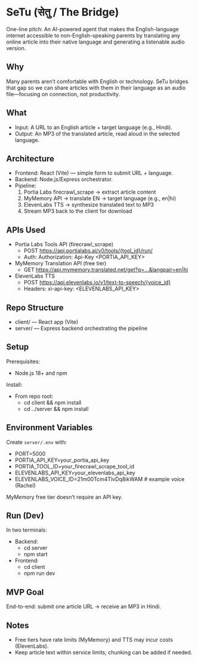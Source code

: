 # SeTu (सेतु / The Bridge)

One-line pitch: An AI-powered agent that makes the English-language internet accessible to non-English-speaking parents by translating any online article into their native language and generating a listenable audio version.

## Why
Many parents aren’t comfortable with English or technology. SeTu bridges that gap so we can share articles with them in their language as an audio file—focusing on connection, not productivity.

## What
- Input: A URL to an English article + target language (e.g., Hindi).
- Output: An MP3 of the translated article, read aloud in the selected language.

## Architecture
- Frontend: React (Vite) — simple form to submit URL + language.
- Backend: Node.js/Express orchestrator.
- Pipeline:
  1. Portia Labs firecrawl_scrape → extract article content
  2. MyMemory API → translate EN → target language (e.g., en|hi)
  3. ElevenLabs TTS → synthesize translated text to MP3
  4. Stream MP3 back to the client for download

## APIs Used
- Portia Labs Tools API (firecrawl_scrape)
  - POST https://api.portialabs.ai/v0/tools/{tool_id}/run/
  - Auth: Authorization: Api-Key <PORTIA_API_KEY>
- MyMemory Translation API (free tier)
  - GET https://api.mymemory.translated.net/get?q=...&langpair=en|hi
- ElevenLabs TTS
  - POST https://api.elevenlabs.io/v1/text-to-speech/{voice_id}
  - Headers: xi-api-key: <ELEVENLABS_API_KEY>

## Repo Structure
- client/ — React app (Vite)
- server/ — Express backend orchestrating the pipeline

## Setup
Prerequisites:
- Node.js 18+ and npm

Install:
- From repo root:
  - cd client && npm install
  - cd ../server && npm install

## Environment Variables
Create `server/.env` with:
- PORT=5000
- PORTIA_API_KEY=your_portia_api_key
- PORTIA_TOOL_ID=your_firecrawl_scrape_tool_id
- ELEVENLABS_API_KEY=your_elevenlabs_api_key
- ELEVENLABS_VOICE_ID=21m00Tcm4TlvDq8ikWAM  # example voice (Rachel)

MyMemory free tier doesn’t require an API key.

## Run (Dev)
In two terminals:
- Backend:
  - cd server
  - npm start
- Frontend:
  - cd client
  - npm run dev

## MVP Goal
End-to-end: submit one article URL → receive an MP3 in Hindi.

## Notes
- Free tiers have rate limits (MyMemory) and TTS may incur costs (ElevenLabs).
- Keep article text within service limits; chunking can be added if needed.
